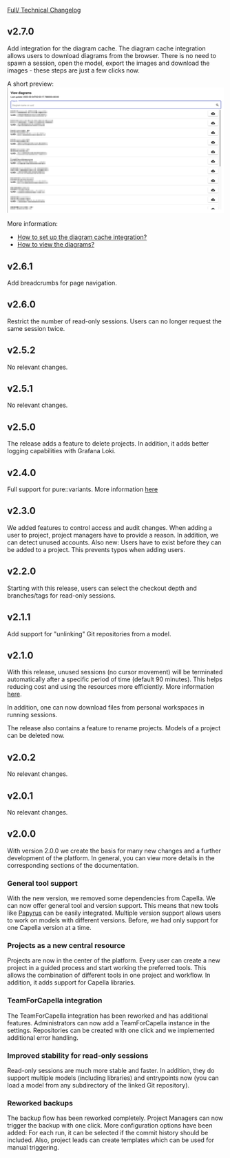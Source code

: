 <!--
 ~ SPDX-FileCopyrightText: Copyright DB Netz AG and the capella-collab-manager contributors
 ~ SPDX-License-Identifier: Apache-2.0
 -->

[Full/ Technical Changelog](https://github.com/DSD-DBS/capella-collab-manager/releases)

## v2.7.0

Add integration for the diagram cache. The diagram cache integration allows
users to download diagrams from the browser. There is no need to spawn a
session, open the model, export the images and download the images - these
steps are just a few clicks now.

A short preview: ![View diagrams](./projects/models/diagrams/view_diagrams.png)

More information:

- [How to set up the diagram cache integration?](./projects/models/diagrams/setup_diagram_cache.md)
- [How to view the diagrams?](./projects/models/diagrams/view_diagram_cache.md)

## v2.6.1

Add breadcrumbs for page navigation.

## v2.6.0

Restrict the number of read-only sessions. Users can no longer request the same
session twice.

## v2.5.2

No relevant changes.

## v2.5.1

No relevant changes.

## v2.5.0

The release adds a feature to delete projects. In addition, it adds better
logging capabilities with Grafana Loki.

## v2.4.0

Full support for pure::variants. More information
[here](./tools/pure_variants.md)

## v2.3.0

We added features to control access and audit changes. When adding a user to
project, project managers have to provide a reason. In addition, we can detect
unused accounts. Also new: Users have to exist before they can be added to a
project. This prevents typos when adding users.

## v2.2.0

Starting with this release, users can select the checkout depth and
branches/tags for read-only sessions.

## v2.1.1

Add support for "unlinking" Git repositories from a model.

## v2.1.0

With this release, unused sessions (no cursor movement) will be terminated
automatically after a specific period of time (default 90 minutes). This helps
reducing cost and using the resources more efficiently. More information
[here](./sessions/request.md#automatic-session-termination).

In addition, one can now download files from personal workspaces in running
sessions.

The release also contains a feature to rename projects. Models of a project can
be deleted now.

## v2.0.2

No relevant changes.

## v2.0.1

No relevant changes.

## v2.0.0

With version 2.0.0 we create the basis for many new changes and a further
development of the platform. In general, you can view more details in the
corresponding sections of the documentation.

### General tool support

With the new version, we removed some dependencies from Capella. We can now
offer general tool and version support. This means that new tools like
[Papyrus](https://www.eclipse.org/papyrus/) can be easily integrated. Multiple
version support allows users to work on models with different versions. Before,
we had only support for one Capella version at a time.

### Projects as a new central resource

Projects are now in the center of the platform. Every user can create a new
project in a guided process and start working the preferred tools. This allows
the combination of different tools in one project and workflow. In addition, it
adds support for Capella libraries.

### TeamForCapella integration

The TeamForCapella integration has been reworked and has additional features.
Administrators can now add a TeamForCapella instance in the settings.
Repositories can be created with one click and we implemented additional error
handling.

### Improved stability for read-only sessions

Read-only sessions are much more stable and faster. In addition, they do
support multiple models (including libraries) and entrypoints now (you can load
a model from any subdirectory of the linked Git repository).

### Reworked backups

The backup flow has been reworked completely. Project Managers can now trigger
the backup with one click. More configuration options have been added: For each
run, it can be selected if the commit history should be included. Also, project
leads can create templates which can be used for manual triggering.
